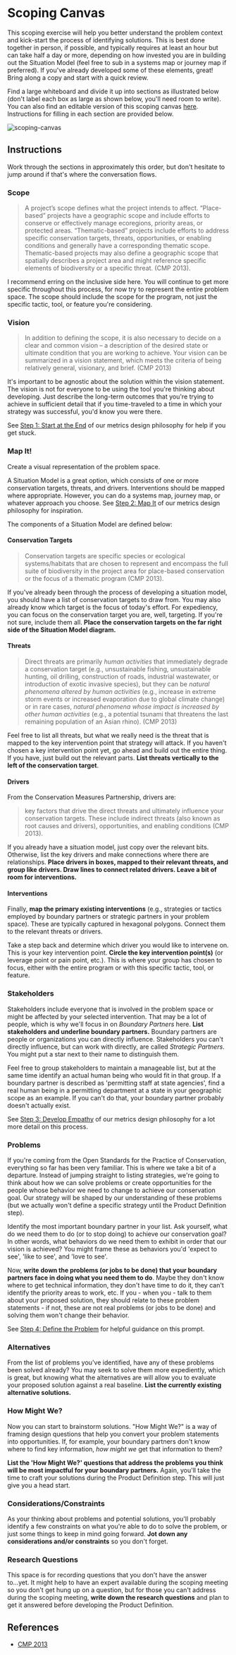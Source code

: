# Scoping Canvas

This scoping exercise will help you better understand the problem context and kick-start the process of identifying solutions. This is best done together in person, if possible, and typically requires at least an hour but can take half a day or more, depending on how invested you are in building out the Situation Model (feel free to sub in a systems map or journey map if preferred). If you've already developed some of these elements, great! Bring along a copy and start with a quick review.

Find a large whiteboard and divide it up into sections as illustrated below (don't label each box as large as shown below, you'll need room to write). You can also find an editable version of this scoping canvas [here](). Instructions for filling in each section are provided below. 



![scoping-canvas](assets/scoping-canvas.png)



## Instructions

Work through the sections in approximately this order, but don't hesitate to jump around if that's where the conversation flows.

### Scope

> A project’s scope defines what the project intends to affect. “Place-based” projects have a geographic scope and include efforts to conserve or effectively manage ecoregions, priority areas, or protected areas. “Thematic-based” projects include efforts to address specific conservation targets, threats, opportunities, or enabling conditions and generally have a corresponding thematic scope. Thematic-based projects may also define a geographic scope that spatially describes a project area and might reference specific elements of biodiversity or a specific threat. (CMP 2013).

I recommend erring on the inclusive side here. You will continue to get more specific throughout this process, for now try to represent the entire problem space. The scope should include the scope for the program, not just the specific tactic, tool, or feature you're considering.

### Vision

> In addition to defining the scope, it is also necessary to decide on a clear and common vision – a description of the desired state or ultimate condition that you are working to achieve. Your vision can be summarized in a vision statement, which meets the criteria of being relatively general, visionary, and brief. (CMP 2013)

It's important to be agnostic about the solution within the vision statement. The vision is not for everyone to be using the tool you're thinking about developing. Just describe the long-term outcomes that you're trying to achieve in sufficient detail that if you time-traveled to a time in which your strategy was successful, you'd know you were there.

See [Step 1: Start at the End](../metrics-design/step1-start-at-the-end.md) of our metrics design philosophy for help if you get stuck.

### Map It!

Create a visual representation of the problem space. 

A Situation Model is a great option, which consists of one or more conservation targets, threats, and drivers. Interventions should be mapped where appropriate. However, you can do a systems map, journey map, or whatever approach you choose. See [Step 2: Map It](../metrics-design/step2-map-it.md) of our metrics design philosophy for inspiration.

The components of a Situation Model are defined below:

#### Conservation Targets

> Conservation targets are specific species or ecological systems/habitats that are chosen to represent and encompass the full suite of biodiversity in the project area for place-based conservation or the focus of a thematic program (CMP 2013).

If you've already been through the process of developing a situation model, you should have a list of conservation targets to draw from. You may also already know which target is the focus of today's effort. For expediency, you can focus on the conservation target you are, well, targeting. If you're not sure, include them all. **Place the conservation targets on the far right side of the Situation Model diagram.**

#### Threats

> Direct threats are primarily *human activities* that immediately degrade a conservation target (e.g.,  unsustainable fishing, unsustainable hunting, oil drilling, construction of roads, industrial wastewater, or introduction of exotic invasive species), but they can be *natural phenomena altered by human activities* (e.g., increase in extreme storm events or increased evaporation due to global climate change) or in rare cases, *natural phenomena whose impact is increased by other human activities* (e.g., a potential tsunami that threatens the last remaining population of an Asian rhino). (CMP 2013)

Feel free to list all threats, but what we really need is the threat that is mapped to the key intervention point that strategy will attack. If you haven't chosen a key intervention point yet, go ahead and build out the entire thing. If you have, just build out the relevant parts. **List threats vertically to the left of the conservation target**.

#### Drivers

From the Conservation Measures Partnership, drivers are:

> key factors that drive the direct threats and ultimately influence your conservation targets. These include indirect threats (also known as root causes and drivers), opportunities, and enabling conditions (CMP 2013).  

If you already have a situation model, just copy over the relevant bits. Otherwise, list the key drivers and make connections where there are relationships. **Place drivers in boxes, mapped to their relevant threats, and group like drivers. Draw lines to connect related drivers. Leave a bit of room for interventions.**

#### Interventions

Finally, **map the primary existing interventions** (e.g., strategies or tactics employed by boundary partners or strategic partners in your problem space). These are typically captured in hexagonal polygons. Connect them to the relevant threats or drivers. 

Take a step back and determine which driver you would like to intervene on. This is your key intervention point. **Circle the key intervention point(s)** (or leverage point or pain point, etc.). This is where your group has chosen to focus, either with the entire program or with this specific tactic, tool, or feature. 

### Stakeholders

Stakeholders include everyone that is involved in the problem space or might be affected by your selected intervention. That may be a lot of people, which is why we'll focus in on *Boundary Partners* here. **List stakeholders and underline boundary partners.** Boundary partners are people or organizations you can directly influence. Stakeholders you can't directly influence, but can work with directly, are called *Strategic Partners*. You might put a star next to their name to distinguish them.

Feel free to group stakeholders to maintain a manageable list, but at the same time identify an actual human being who would fit in that group. If a boundary partner is described as 'permitting staff at state agencies', find a real human being in a permitting department at a state in your geographic scope as an example. If you can't do that, your boundary partner probably doesn't actually exist.

See [Step 3: Develop Empathy](../metrics-design/step3-develop-empathy.md) of our metrics design philosophy for a lot more detail on this process.

### Problems

If you're coming from the Open Standards for the Practice of Conservation, everything so far has been very familiar. This is where we take a bit of a departure. Instead of jumping straight to listing strategies, we're going to think about how we can solve problems or create opportunities for the people whose behavior we need to change to achieve our conservation goal. Our strategy will be shaped by our understanding of these problems (but we actually won't define a specific strategy until the Product Definition step).

Identify the most important boundary partner in your list. Ask yourself, what do we need them to do (or to stop doing) to achieve our conservation goal? In other words, what behaviors do we need them to exhibit in order that our vision is achieved? You might frame these as behaviors you'd 'expect to see', 'like to see', and 'love to see'. 

Now, **write down the problems (or jobs to be done) that your boundary partners face in doing what you need them to do**.  Maybe they don't know where to get technical information, they don't have time to do it, they can't identify the priority areas to work, etc. If you - when you - talk to them about your proposed solution, they should relate to these problem statements - if not, these are not real problems (or jobs to be done) and solving them won't change their behavior. 

See [Step 4: Define the Problem](../metrics-design/step4-define-the-problem) for helpful guidance on this prompt.

### Alternatives

From the list of problems you've identified, have any of these problems been solved already? You may seek to solve them more expediently, which is great, but knowing what the alternatives are will allow you to evaluate your proposed solution against a real baseline. **List the currently existing alternative solutions.**

### How Might We?

Now you can start to brainstorm solutions. "How Might We?" is a way of framing design questions that help you convert your problem statements into opportunities. If, for example, your boundary partners don't know where to find key information, *how might we* get that information to them? 

**List the 'How Might We?' questions that address the problems you think will be most impactful for your boundary partners.** Again, you'll take the time to craft your solutions during the Product Definition step. This will just give you a head start.

### Considerations/Constraints

As your thinking about problems and potential solutions, you'll probably identify a few constraints on what you're able to do to solve the problem, or just some things to keep in mind going forward. **Jot down any considerations and/or constraints** so you don't forget.

### Research Questions

This space is for recording questions that you don't have the answer to...yet. It might help to have an expert available during the scoping meeting so you don't get hung up on a question, but for those you can't address during the scoping meeting, **write down the research questions** and plan to get it answered before developing the Product Definition. 

## References

* [CMP 2013]( http://cmp-openstandards.org/wp-content/uploads/2014/03/CMP-OS-V3-0-Final.pdf )